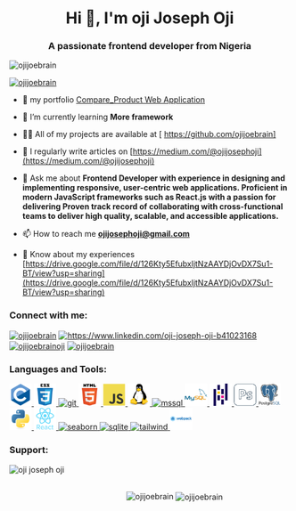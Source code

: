 <h1 align="center">Hi 👋, I'm oji Joseph Oji</h1>
<h3 align="center">A passionate frontend developer from Nigeria</h3>

<p align="left"> <img src="https://komarev.com/ghpvc/?username=ojijoebrain&label=Profile%20views&color=0e75b6&style=flat" alt="ojijoebrain" /> </p>

<p align="left"> <a href="https://twitter.com/ojijoebrain" target="blank"><img src="https://img.shields.io/twitter/follow/ojijoebrain?logo=twitter&style=for-the-badge" alt="ojijoebrain" /></a> </p>

- 🔭 my portfolio [Compare_Product Web Application](https://github.com/ojijoebrain/Compare_Product)

- 🌱 I’m currently learning **More framework**

- 👨‍💻 All of my projects are available at [ https://github.com/ojijoebrain]

- 📝 I regularly write articles on [https://medium.com/@ojijosephoji](https://medium.com/@ojijosephoji)

- 💬 Ask me about **Frontend Developer with experience in designing and implementing responsive, user-centric web applications. Proficient in modern JavaScript frameworks such as React.js with a passion for delivering Proven track record of collaborating with cross-functional teams to deliver high quality, scalable, and accessible applications.**

- 📫 How to reach me **ojijosephoji@gmail.com**

- 📄 Know about my experiences [https://drive.google.com/file/d/126Kty5EfubxljtNzAAYDjOvDX7Su1-BT/view?usp=sharing](https://drive.google.com/file/d/126Kty5EfubxljtNzAAYDjOvDX7Su1-BT/view?usp=sharing)

<h3 align="left">Connect with me:</h3>
<p align="left">
<a href="https://twitter.com/ojijoebrain" target="blank"><img align="center" src="https://raw.githubusercontent.com/rahuldkjain/github-profile-readme-generator/master/src/images/icons/Social/twitter.svg" alt="ojijoebrain" height="30" width="40" /></a>
<a href="https://linkedin.com/oji-joseph-oji-b41023168" target="blank"><img align="center" src="https://raw.githubusercontent.com/rahuldkjain/github-profile-readme-generator/master/src/images/icons/Social/linked-in-alt.svg" alt="https://www.linkedin.com/oji-joseph-oji-b41023168" height="30" width="40" /></a>
<a href="https://fb.com/ojijoebrainoji" target="blank"><img align="center" src="https://raw.githubusercontent.com/rahuldkjain/github-profile-readme-generator/master/src/images/icons/Social/facebook.svg" alt="ojijoebrainoji" height="30" width="40" /></a>
<a href="https://instagram.com/ojijoebrain" target="blank"><img align="center" src="https://raw.githubusercontent.com/rahuldkjain/github-profile-readme-generator/master/src/images/icons/Social/instagram.svg" alt="ojijoebrain" height="30" width="40" /></a>
</p>

<h3 align="left">Languages and Tools:</h3>
<p align="left"> <a href="https://www.cprogramming.com/" target="_blank" rel="noreferrer"> <img src="https://raw.githubusercontent.com/devicons/devicon/master/icons/c/c-original.svg" alt="c" width="40" height="40"/> </a> <a href="https://www.w3schools.com/css/" target="_blank" rel="noreferrer"> <img src="https://raw.githubusercontent.com/devicons/devicon/master/icons/css3/css3-original-wordmark.svg" alt="css3" width="40" height="40"/> </a> <a href="https://git-scm.com/" target="_blank" rel="noreferrer"> <img src="https://www.vectorlogo.zone/logos/git-scm/git-scm-icon.svg" alt="git" width="40" height="40"/> </a> <a href="https://www.w3.org/html/" target="_blank" rel="noreferrer"> <img src="https://raw.githubusercontent.com/devicons/devicon/master/icons/html5/html5-original-wordmark.svg" alt="html5" width="40" height="40"/> </a> <a href="https://developer.mozilla.org/en-US/docs/Web/JavaScript" target="_blank" rel="noreferrer"> <img src="https://raw.githubusercontent.com/devicons/devicon/master/icons/javascript/javascript-original.svg" alt="javascript" width="40" height="40"/> </a> <a href="https://www.linux.org/" target="_blank" rel="noreferrer"> <img src="https://raw.githubusercontent.com/devicons/devicon/master/icons/linux/linux-original.svg" alt="linux" width="40" height="40"/> </a> <a href="https://www.microsoft.com/en-us/sql-server" target="_blank" rel="noreferrer"> <img src="https://www.svgrepo.com/show/303229/microsoft-sql-server-logo.svg" alt="mssql" width="40" height="40"/> </a> <a href="https://www.mysql.com/" target="_blank" rel="noreferrer"> <img src="https://raw.githubusercontent.com/devicons/devicon/master/icons/mysql/mysql-original-wordmark.svg" alt="mysql" width="40" height="40"/> </a> <a href="https://pandas.pydata.org/" target="_blank" rel="noreferrer"> <img src="https://raw.githubusercontent.com/devicons/devicon/2ae2a900d2f041da66e950e4d48052658d850630/icons/pandas/pandas-original.svg" alt="pandas" width="40" height="40"/> </a> <a href="https://www.photoshop.com/en" target="_blank" rel="noreferrer"> <img src="https://raw.githubusercontent.com/devicons/devicon/master/icons/photoshop/photoshop-line.svg" alt="photoshop" width="40" height="40"/> </a> <a href="https://www.postgresql.org" target="_blank" rel="noreferrer"> <img src="https://raw.githubusercontent.com/devicons/devicon/master/icons/postgresql/postgresql-original-wordmark.svg" alt="postgresql" width="40" height="40"/> </a> <a href="https://www.python.org" target="_blank" rel="noreferrer"> <img src="https://raw.githubusercontent.com/devicons/devicon/master/icons/python/python-original.svg" alt="python" width="40" height="40"/> </a> <a href="https://reactjs.org/" target="_blank" rel="noreferrer"> <img src="https://raw.githubusercontent.com/devicons/devicon/master/icons/react/react-original-wordmark.svg" alt="react" width="40" height="40"/> </a> <a href="https://seaborn.pydata.org/" target="_blank" rel="noreferrer"> <img src="https://seaborn.pydata.org/_images/logo-mark-lightbg.svg" alt="seaborn" width="40" height="40"/> </a> <a href="https://www.sqlite.org/" target="_blank" rel="noreferrer"> <img src="https://www.vectorlogo.zone/logos/sqlite/sqlite-icon.svg" alt="sqlite" width="40" height="40"/> </a> <a href="https://tailwindcss.com/" target="_blank" rel="noreferrer"> <img src="https://www.vectorlogo.zone/logos/tailwindcss/tailwindcss-icon.svg" alt="tailwind" width="40" height="40"/> </a> <a href="https://webpack.js.org" target="_blank" rel="noreferrer"> <img src="https://raw.githubusercontent.com/devicons/devicon/d00d0969292a6569d45b06d3f350f463a0107b0d/icons/webpack/webpack-original-wordmark.svg" alt="webpack" width="40" height="40"/> </a> </p>

<h3 align="left">Support:</h3>
<p><a href="https://www.buymeacoffee.com/oji joseph oji"> <img align="left" src="https://cdn.buymeacoffee.com/buttons/v2/default-yellow.png" height="50" width="210" alt="oji joseph oji" /></a></p><br><br>

<p><img align="left" src="https://github-readme-stats.vercel.app/api/top-langs?username=ojijoebrain&show_icons=true&locale=en&layout=compact" alt="ojijoebrain" /></p>

<p>&nbsp;<img align="center" src="https://github-readme-stats.vercel.app/api?username=ojijoebrain&show_icons=true&locale=en" alt="ojijoebrain" /></p>
